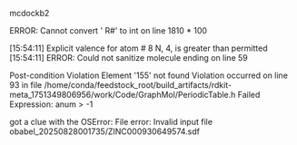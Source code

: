 mcdockb2

ERROR: Cannot convert ' R#' to int on line 1810 * 100

[15:54:11] Explicit valence for atom # 8 N, 4, is greater than permitted
[15:54:11] ERROR: Could not sanitize molecule ending on line 59

Post-condition Violation
Element '155' not found
Violation occurred on line 93 in file /home/conda/feedstock_root/build_artifacts/rdkit-meta_1751349806956/work/Code/GraphMol/PeriodicTable.h
Failed Expression: anum > -1

got a clue with the OSError: File error: Invalid input file obabel_20250828001735/ZINC000930649574.sdf 


